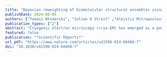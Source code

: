 ```yaml
---
title: "Bayesian reweighting of biomolecular structural ensembles using heterogeneous cryo-EM maps with the cryoENsemble method."
publishDate: 2024-08-05
authors: ["Tomasz Włodarski", "Julian O Streit" ,"Alkistis Mitropoulou", "Lisa D Cabrita", "John Christodoulou"]
publication_types: ["2"]
abstract: "Cryogenic electron microscopy (cryo-EM) has emerged as a powerful method for the determination of structures of complex biological molecules. The accurate characterisation of the dynamics of such systems, however, remains a challenge. To address this problem, we introduce cryoENsemble, a method that applies Bayesian reweighting to conformational ensembles derived from molecular dynamics simulations to improve their agreement with cryo-EM data, thus enabling the extraction of dynamics information. We illustrate the use of cryoENsemble to determine the dynamics of the ribosome-bound state of the co-translational chaperone trigger factor (TF). We also show that cryoENsemble can assist with the interpretation of low-resolution, noisy or unaccounted regions of cryo-EM maps. Notably, we are able to link an unaccounted part of the cryo-EM map to the presence of another protein (methionine aminopeptidase, or MetAP), rather than to the dynamics of TF, and model its TF-bound state. Based on these results, we anticipate that cryoENsemble will find use for challenging heterogeneous cryo-EM maps for biomolecular systems encompassing dynamic components."
featured: false
publication: "*Scientific Reports*"
url_pdf: "https://www.nature.com/articles/s41598-024-68468-7"
doi: "10.1038/s41598-024-68468-7"
---
```


